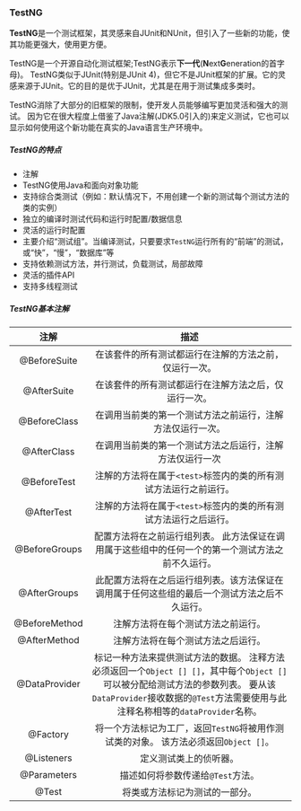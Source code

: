 ### TestNG

**TestNG**是一个测试框架，其灵感来自JUnit和NUnit，但引入了一些新的功能，使其功能更强大，使用更方便。

TestNG是一个开源自动化测试框架;TestNG表示**下一代**(**N**ext**G**eneration的首字母)。 TestNG类似于JUnit(特别是JUnit 4)，但它不是JUnit框架的扩展。它的灵感来源于JUnit。它的目的是优于JUnit，尤其是在用于测试集成多类时。

TestNG消除了大部分的旧框架的限制，使开发人员能够编写更加灵活和强大的测试。 因为它在很大程度上借鉴了Java注解(JDK5.0引入的)来定义测试，它也可以显示如何使用这个新功能在真实的Java语言生产环境中。

##### TestNG的特点

- 注解
- TestNG使用Java和面向对象功能
- 支持综合类测试（例如：默认情况下，不用创建一个新的测试每个测试方法的类的实例）
- 独立的编译时测试代码和运行时配置/数据信息
- 灵活的运行时配置
- 主要介绍“测试组”。当编译测试，只要要求`TestNG`运行所有的“前端”的测试，或“快”，“慢”，“数据库”等
- 支持依赖测试方法，并行测试，负载测试，局部故障
- 灵活的插件API
- 支持多线程测试

##### TestNG基本注解

|     注解      |                                                                                                        描述                                                                                                        |
| :-----------: | :----------------------------------------------------------------------------------------------------------------------------------------------------------------------------------------------------------------: |
| @BeforeSuite  |                                                                               在该套件的所有测试都运行在注解的方法之前，仅运行一次。                                                                               |
|  @AfterSuite  |                                                                                在该套件的所有测试都运行在注解方法之后，仅运行一次。                                                                                |
| @BeforeClass  |                                                                             在调用当前类的第一个测试方法之前运行，注解方法仅运行一次。                                                                             |
|  @AfterClass  |                                                                              在调用当前类的第一个测试方法之后运行，注解方法仅运行一次                                                                              |
|  @BeforeTest  |                                                                          注解的方法将在属于`<test>`标签内的类的所有测试方法运行之前运行。                                                                          |
|  @AfterTest   |                                                                          注解的方法将在属于`<test>`标签内的类的所有测试方法运行之后运行。                                                                          |
| @BeforeGroups |                                                         配置方法将在之前运行组列表。 此方法保证在调用属于这些组中的任何一个的第一个测试方法之前不久运行。                                                          |
| @AfterGroups  |                                                            此配置方法将在之后运行组列表。该方法保证在调用属于任何这些组的最后一个测试方法之后不久运行。                                                            |
| @BeforeMethod |                                                                                         注解方法将在每个测试方法之前运行。                                                                                         |
| @AfterMethod  |                                                                                         注解方法将在每个测试方法之后运行。                                                                                         |
| @DataProvider | 标记一种方法来提供测试方法的数据。 注释方法必须返回一个`Object [] []`，其中每个`Object []`可以被分配给测试方法的参数列表。 要从该`DataProvider`接收数据的`@Test`方法需要使用与此注释名称相等的`dataProvider`名称。 |
|   @Factory    |                                                                将一个方法标记为工厂，返回`TestNG`将被用作测试类的对象。 该方法必须返回`Object []`。                                                                |
|  @Listeners   |                                                                                               定义测试类上的侦听器。                                                                                               |
|  @Parameters  |                                                                                         描述如何将参数传递给`@Test`方法。                                                                                          |
|     @Test     |                                                                                           将类或方法标记为测试的一部分。                                                                                           |

